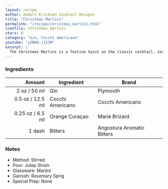 ```yaml
---
layout: recipe
author: Anders Erickson Cocktail Recipes
title: "Christmas Martini"
permalink: "/recipe/christmas_martini.html"
iconfile: christmas_martini
stars: 0
category: "Gin, Cocchi Americano"
youtube: "ydBN6-j1I3M"
excerpt: |
  The Christmas Martini is a festive twist on the classic cocktail, incorporating flavors reminiscent of the holiday season.
---
```


### Ingredients

|  Amount | Ingredient       | Brand                      |
| ------: | ---------------- | -------------------------- |
|    2 oz / 50 ml | Gin              | Plymouth                   |
|  0.5 oz / 12.5 ml | Cocchi Americano | Cocchi Americano           |
| 0.25 oz / 6.5 ml | Orange Curaçao   | Marie Brizard              |
|  1 dash | Bitters          | Angostura Aromatic Bitters |

### Notes

- Method: Stirred
- Pour: Julep Strain
- Glassware: Martini
- Garnish: Rosemary Sprig
- Special Prep: None
